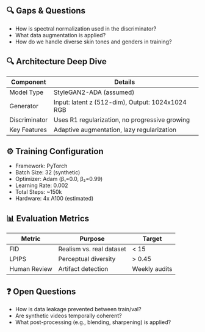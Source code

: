## 🔍 Gaps & Questions
- How is spectral normalization used in the discriminator?
- What data augmentation is applied?
- How do we handle diverse skin tones and genders in training?

## 🔍 Architecture Deep Dive
| Component | Details |
|---------|--------|
| Model Type | StyleGAN2-ADA (assumed) |
| Generator | Input: latent z (512-dim), Output: 1024x1024 RGB |
| Discriminator | Uses R1 regularization, no progressive growing |
| Key Features | Adaptive augmentation, lazy regularization |

## ⚙️ Training Configuration
- Framework: PyTorch
- Batch Size: 32 (synthetic)
- Optimizer: Adam (β₁=0.0, β₂=0.99)
- Learning Rate: 0.002
- Total Steps: ~150k
- Hardware: 4x A100 (estimated)

## 📊 Evaluation Metrics
| Metric | Purpose | Target |
|-------|--------|-------|
| FID   | Realism vs. real dataset | < 15 |
| LPIPS | Perceptual diversity | > 0.45 |
| Human Review | Artifact detection | Weekly audits |

## ❓ Open Questions
- How is data leakage prevented between train/val?
- Are synthetic videos temporally coherent?
- What post-processing (e.g., blending, sharpening) is applied?